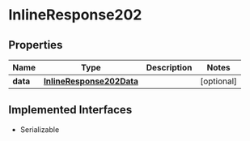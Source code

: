 

# InlineResponse202


## Properties

Name | Type | Description | Notes
------------ | ------------- | ------------- | -------------
**data** | [**InlineResponse202Data**](InlineResponse202Data.md) |  |  [optional]


## Implemented Interfaces

* Serializable


